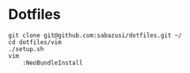 Dotfiles 
========
```
git clone git@github.com:sabazusi/dotfiles.git ~/
cd dotfiles/vim
./setup.sh
vim
	:NeoBundleInstall
```
